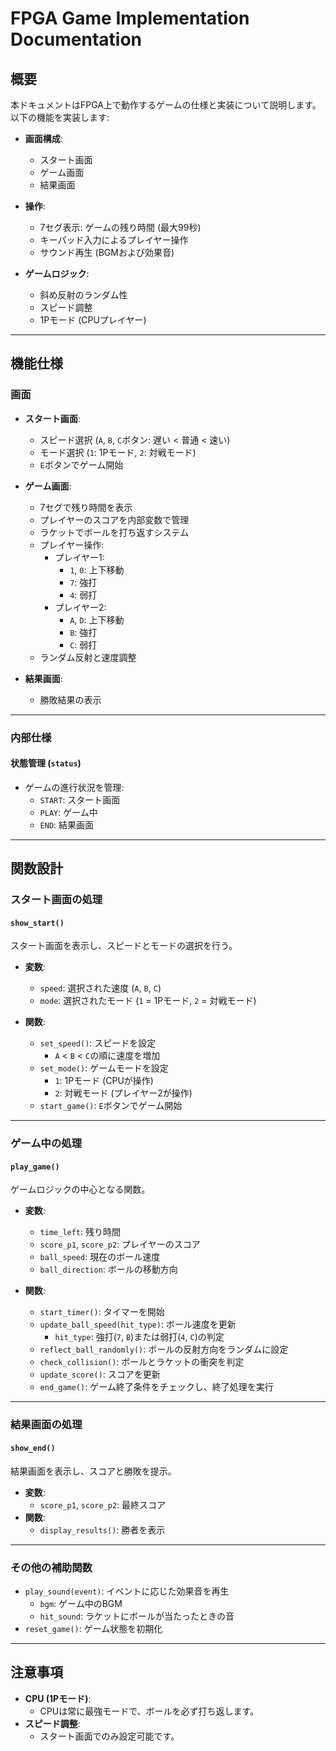 # FPGA Game Implementation Documentation

## 概要
本ドキュメントはFPGA上で動作するゲームの仕様と実装について説明します。以下の機能を実装します:

- **画面構成**:
  - スタート画面
  - ゲーム画面
  - 結果画面

- **操作**:
  - 7セグ表示: ゲームの残り時間 (最大99秒)
  - キーパッド入力によるプレイヤー操作
  - サウンド再生 (BGMおよび効果音)

- **ゲームロジック**:
  - 斜め反射のランダム性
  - スピード調整
  - 1Pモード (CPUプレイヤー)

---

## 機能仕様

### 画面
- **スタート画面**:
  - スピード選択 (`A`, `B`, `C`ボタン: 遅い < 普通 < 速い)
  - モード選択 (`1`: 1Pモード, `2`: 対戦モード)
  - `E`ボタンでゲーム開始

- **ゲーム画面**:
  - 7セグで残り時間を表示
  - プレイヤーのスコアを内部変数で管理
  - ラケットでボールを打ち返すシステム
  - プレイヤー操作:
    - プレイヤー1:
      - `1`, `0`: 上下移動
      - `7`: 強打
      - `4`: 弱打
    - プレイヤー2:
      - `A`, `D`: 上下移動
      - `B`: 強打
      - `C`: 弱打
  - ランダム反射と速度調整

- **結果画面**:
  - 勝敗結果の表示

---

### 内部仕様

#### 状態管理 (`status`)
- ゲームの進行状況を管理:
  - `START`: スタート画面
  - `PLAY`: ゲーム中
  - `END`: 結果画面

---

## 関数設計

### スタート画面の処理

#### `show_start()`
スタート画面を表示し、スピードとモードの選択を行う。
- **変数**:
  - `speed`: 選択された速度 (`A`, `B`, `C`)
  - `mode`: 選択されたモード (`1` = 1Pモード, `2` = 対戦モード)

- **関数**:
  - `set_speed()`: スピードを設定
    - `A` < `B` < `C`の順に速度を増加
  - `set_mode()`: ゲームモードを設定
    - `1`: 1Pモード (CPUが操作)
    - `2`: 対戦モード (プレイヤー2が操作)
  - `start_game()`: `E`ボタンでゲーム開始

---

### ゲーム中の処理

#### `play_game()`
ゲームロジックの中心となる関数。
- **変数**:
  - `time_left`: 残り時間
  - `score_p1`, `score_p2`: プレイヤーのスコア
  - `ball_speed`: 現在のボール速度
  - `ball_direction`: ボールの移動方向

- **関数**:
  - `start_timer()`: タイマーを開始
  - `update_ball_speed(hit_type)`: ボール速度を更新
    - `hit_type`: 強打(`7`, `B`)または弱打(`4`, `C`)の判定
  - `reflect_ball_randomly()`: ボールの反射方向をランダムに設定
  - `check_collision()`: ボールとラケットの衝突を判定
  - `update_score()`: スコアを更新
  - `end_game()`: ゲーム終了条件をチェックし、終了処理を実行

---

### 結果画面の処理

#### `show_end()`
結果画面を表示し、スコアと勝敗を提示。
- **変数**:
  - `score_p1`, `score_p2`: 最終スコア
- **関数**:
  - `display_results()`: 勝者を表示

---

### その他の補助関数
- `play_sound(event)`: イベントに応じた効果音を再生
  - `bgm`: ゲーム中のBGM
  - `hit_sound`: ラケットにボールが当たったときの音
- `reset_game()`: ゲーム状態を初期化

---

## 注意事項
- **CPU (1Pモード)**:
  - CPUは常に最強モードで、ボールを必ず打ち返します。
- **スピード調整**:
  - スタート画面でのみ設定可能です。

